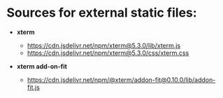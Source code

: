# Sources for external static files:

- **xterm**
  - https://cdn.jsdelivr.net/npm/xterm@5.3.0/lib/xterm.js
  - https://cdn.jsdelivr.net/npm/xterm@5.3.0/css/xterm.css

- **xterm add-on-fit** 
  - https://cdn.jsdelivr.net/npm/@xterm/addon-fit@0.10.0/lib/addon-fit.js
